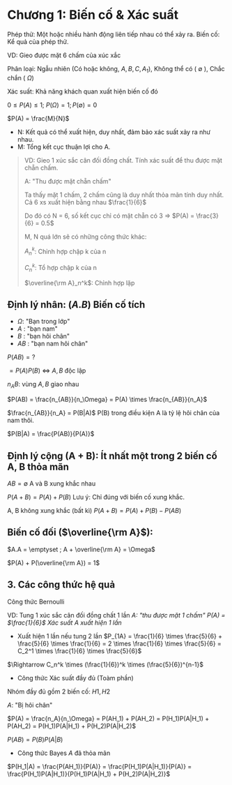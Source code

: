 # Chương 1: Biến cố & Xác suất

Phép thử: Một hoặc nhiều hành động liên tiếp nhau có thể xảy ra.
Biến cố: Kể quả của phép thử.

VD: Gieo được mặt 6 chấm của xúc xắc

Phân loại: Ngẫu nhiên (Có hoặc không, $A , B, C, A_1$), Không thể có ( $\emptyset$ ), Chắc chắn ( $\Omega$)

Xác suất: Khả năng khách quan xuất hiện biến cố đó 

$0 \leq P(A) \leq 1$; $P(\Omega) = 1; P(\emptyset) = 0$

$P(A) = \frac{M}{N}$
- N: Kết quả có thể xuất hiện, duy nhất, đảm bảo xác suất xảy ra như nhau.
- M: Tổng kết cục thuận lợi cho A.

> VD: Gieo 1 xúc sắc cân đối đồng chất. Tính xác suất để thu được mặt chẵn chấm.<p>
  A: "Thu được mặt chẵn chấm"<p>
    Ta thấy mặt 1 chấm, 2 chấm cũng là duy nhất thỏa mãn tính duy nhất. Cả 6 xs xuất hiện bằng nhau $\frac{1}{6}$<p>
    Do đó có N = 6, số kết cục chỉ có mặt chẵn có 3 => $P(A) = \frac{3}{6} = 0.5$<p>
    M, N quá lớn sẽ có những công thức khác:<p>
    $A_n^k$: Chỉnh hợp chập k của n<p>
    $C_n^k$: Tổ hợp chập k của n<p>
    $\overline{\rm A}_n^k$: Chỉnh hợp lặp</p>
      
## Định lý nhân: $(A. B)$ Biến cố tích
- $\Omega$: "Bạn trong lớp"
- $A$ : "bạn nam"
- $B$ : "bạn hôi chân"
- $AB$ : "bạn nam hôi chân"

$P(AB) = ?$

$= P(A)P(B)$ $\Leftrightarrow$ $A, B$ độc lập
      
$n_AB$: vùng $A, B$ giao nhau
      
$P(AB) = \frac{n_{AB}}{n_\Omega} = P(A) \times \frac{n_{AB}}{n_A}$
      
$\frac{n_{AB}}{n_A} = P(B|A)$ P(B) trong điều kiện A là tỷ lệ hôi chân của nam thôi.

$P(B|A) = \frac{P(AB)}{P(A)}$

## Định lý cộng (A + B): Ít nhất một trong 2 biến cố A, B thỏa mãn

$AB = \emptyset$ A và B xung khắc nhau

$P(A + B) = P(A) + P(B)$ Lưu ý: Chỉ đúng với biến cố xung khắc.

A, B không xung khắc (bất kì)
$P(A + B) = P(A) + P(B) - P(AB)$

## Biến cố đối ($\overline{\rm A}$):

$A.A = \emptyset ; A + \overline{\rm A} = \Omega$

$P(A) + P(\overline{\rm A}) = 1$

## 3. Các công thức hệ quả

Công thức Bernoulli

VD: Tung 1 xúc sắc cân đối đồng chất 1 lần
_A: "thu được mặt 1 chấm"
P(A) = $\frac{1}{6}$
Xác suất A xuất hiện 1 lần_
- Xuất hiện 1 lần nếu tung 2 lần
$P_{1A} = \frac{1}{6} \times \frac{5}{6} + \frac{5}{6} \times \frac{1}{6} = 2 \times \frac{1}{6} \times \frac{5}{6} = C_2^1 \times \frac{1}{6} \times \frac{5}{6}$

$\Rightarrow C_n^k \times (\frac{1}{6})^k \times (\frac{5}{6})^{n-1}$

- Công thức Xác suất đầy đủ (Toàm phần)

Nhóm đầy đủ gồm 2 biến cố: $H1, H2$

$A$: "Bị hôi chân"

$P(A) = \frac{n_A}{n_\Omega} = P(AH_1) + P(AH_2) = P(H_1)P(A|H_1) + P(AH_2) = P(H_1)P(A|H_1) + P(H_2)P(A|H_2)$

$P(AB) = P(B)P(A|B)$

- Công thức Bayes
$A$ đã thỏa mãn

$P(H_1|A) = \frac{P(AH_1)}{P(A)} = \frac{P(H_1)P(A|H_1)}{P(A)} = \frac{P(H_1)P(A|H_1)}{P(H_1)P(A|H_1) + P(H_2)P(A|H_2)}$
      
